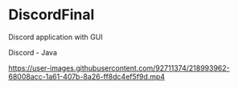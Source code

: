 # DiscordFinal
Discord application with GUI

Discord - Java



https://user-images.githubusercontent.com/92711374/218993962-68008acc-1a61-407b-8a26-ff8dc4ef5f9d.mp4

